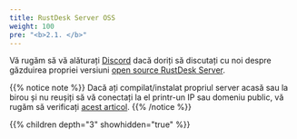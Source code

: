 ```yaml
---
title: RustDesk Server OSS
weight: 100
pre: "<b>2.1. </b>"
---
```


Vă rugăm să vă alăturați [Discord](https://discord.com/invite/nDceKgxnkV) dacă doriți să discutați cu noi despre găzduirea propriei versiuni [open source RustDesk Server](https://github.com/rustdesk/rustdesk-server).

{{% notice note %}}
Dacă ați compilat/instalat propriul server acasă sau la birou și nu reușiți să vă conectați la el printr-un IP sau domeniu public, vă rugăm să verificați [acest articol](https://rustdesk.com/docs/en/self-host/nat-loopback-issues/).
{{% /notice %}}

{{% children depth="3" showhidden="true" %}}
